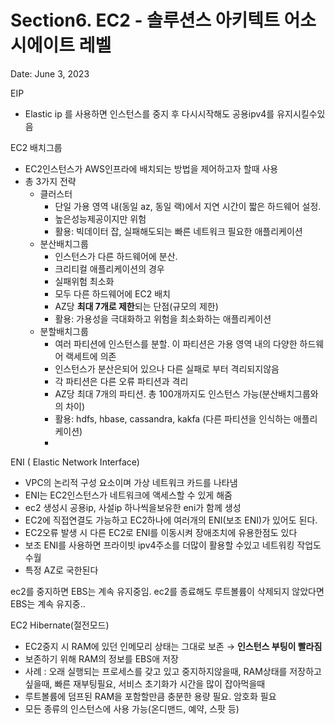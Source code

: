 # Section6. EC2 - 솔루션스 아키텍트 어소시에이트 레벨

Date: June 3, 2023

EIP

- Elastic ip 를 사용하면 인스턴스를 중지 후 다시시작해도 공용ipv4를 유지시킬수있음

EC2 배치그룹

- EC2인스턴스가 AWS인프라에 배치되는 방법을 제어하고자 할때 사용
- 총 3가지 전략
    - 클러스터
        - 단일 가용 영역 내(동일 az, 동일 랙)에서 지연 시간이 짧은 하드웨어 설정.
        - 높은성능제공이지만 위험
        - 활용: 빅데이터 잡, 실패해도되는 빠른 네트워크 필요한 애플리케이션
    - 분산배치그룹
        - 인스턴스가 다른 하드웨어에 분산.
        - 크리티컬 애플리케이션의 경우
        - 실패위험 최소화
        - 모두 다른 하드웨어에 EC2 배치
        - AZ당 **최대 7개로 제한**되는 단점(규모의 제한)
        - 활용: 가용성을 극대화하고 위험을 최소화하는 애플리케이션
    - 분할배치그룹
        - 여러 파티션에 인스턴스를 분할. 이 파티션은 가용 영역 내의 다양한 하드웨어 랙세트에 의존
        - 인스턴스가 분산은되어 있으나 다른 실패로 부터 격리되지않음
        - 각 파티션은 다른 오류 파티션과 격리
        - AZ당 최대 7개의 파티션. 총 100개까지도 인스턴스 가능(분산배치그룹와의 차이)
        - 활용: hdfs, hbase, cassandra, kakfa (다른 파티션을 인식하는 애플리케이션)
        - 

ENI ( Elastic Network Interface)

- VPC의 논리적 구성 요소이며 가상 네트워크 카드를 나타냄
- ENI는 EC2인스턴스가 네트워크에 액세스할 수 있게 해줌
- ec2 생성시 공용ip, 사설ip 하나씩을보유한 eni가 함께 생성
- EC2에 직접연결도 가능하고 EC2하나에 여러개의 ENI(보조 ENI)가 있어도 된다.
- EC2오류 발생 시 다른 EC2로 ENI를 이동시켜 장애조치에 유용한점도 있다
- 보조 ENI를 사용하면 프라이빗 ipv4주소를 더많이 활용할 수있고 네트워킹 작업도 수월
- 특정 AZ로 국한된다

ec2를 중지하면 EBS는 계속 유지중임. ec2를 종료해도 루트볼륨이 삭제되지 않았다면 EBS는 계속 유지중..

EC2 Hibernate(절전모드)

- EC2중지 시 RAM에 있던 인메모리 상태는 그대로 보존 → **인스턴스 부팅이 빨라짐**
- 보존하기 위해 RAM의 정보를 EBS애 저장
- 사례 : 오래 실행되는 프로세스를 갖고 있고 중지하지않을때, RAM상태를 저장하고 싶을때, 빠른 재부팅필요, 서비스 초기화가 시간을 많이 잡아먹을때
- 루트볼륨에 덤프된 RAM을 포함할만큼 충분한 용량 필요. 암호화 필요
- 모든 종류의 인스턴스에 사용 가능(온디맨드, 예약, 스팟 등)
